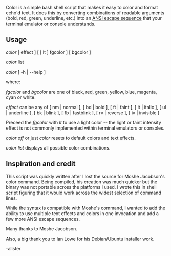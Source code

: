 Color is a simple bash shell script that makes it easy to color and format
echo'd text. It does this by converting combinations of readable arguments
(bold, red, green, underline, etc.) into an [ANSI escape sequence](http://en.wikipedia.org/wiki/ANSI_escape_code)
that your terminal emulator or console understands.

## Usage

*color* [ effect ] [ [ lt ] fgcolor ] [ bgcolor ]

*color* list

*color* [ -h | --help ]

where:

*fgcolor* and *bgcolor* are one of black, red, green, yellow, blue, magenta,
cyan or white.

*effect* can be any of [ nm | normal ], [ bd | bold ], [ ft | faint ],
[ it | italic ], [ ul | underline ], [ bk | blink ], [ fb | fastblink ],
[ rv | reverse ], [ iv | invisible ]

Preceed the *fgcolor* with *lt* to use a light color -- the light or faint
intensity effect is not commonly implemented within terminal emulators or
consoles.

*color off* or just *color* resets to default colors and text effects.

*color list* displays all possible color combinations.

## Inspiration and credit

This script was quickly written after I lost the source for Moshe Jacobson's
color command. Being compiled, his creation was much quicker but the binary was
not portable across the platforms I used. I wrote this in shell script figuring
that it would work across the widest selection of command lines.

While the syntax is compatible with Moshe's command, I wanted to add the
ability to use multiple text effects and colors in one invocation and add a few
more ANSI escape sequences.

Many thanks to Moshe Jacobson.

Also, a big thank you to Ian Lowe for his Debian/Ubuntu installer work.

-alister
